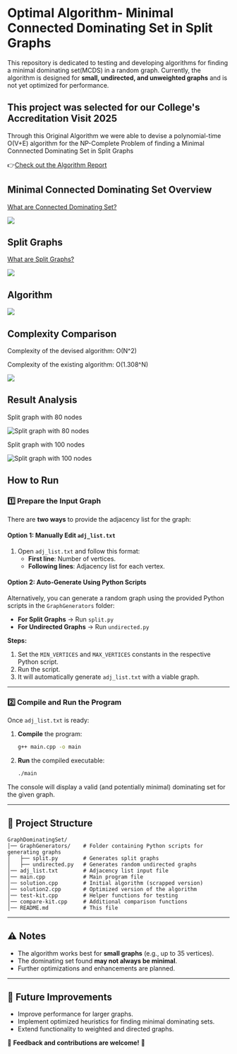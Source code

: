 # Optimal Algorithm- Minimal Connected Dominating Set in Split Graphs

This repository is dedicated to testing and developing algorithms for finding a minimal dominating set(MCDS) in a random graph. Currently, the algorithm is designed for **small, undirected, and unweighted graphs** and is not yet optimized for performance.

## This project was selected for our College's Accreditation Visit 2025

Through this Original Algorithm we were able to devise a polynomial-time O(V+E) algorithm for the NP-Complete Problem of finding a Minimal Connnected Dominating Set in Split Graphs

👉[Check out the Algorithm Report](https://drive.google.com/file/d/1Zq58jHW5a0obCcVvh65G6b6pctpDcfeS/view?usp=drive_link)

## Minimal Connected Dominating Set Overview

[What are Connected Dominating Set?](https://en.wikipedia.org/wiki/Connected_dominating_set)

![](https://github.com/Bilmis/Smart-Network-CDS-Algorithm/blob/main/images/MCDS.png)

## Split Graphs

[What are Split Graphs?](https://en.wikipedia.org/wiki/Split_graph)

![](https://github.com/Bilmis/Smart-Network-CDS-Algorithm/blob/main/images/input_graph.jpg)

## Algorithm
![](https://github.com/Bilmis/Smart-Network-CDS-Algorithm/blob/main/images/Algorithm2.png)

## Complexity Comparison
Complexity of the devised algorithm: O(N^2)

Complexity of the existing algorithm: O(1.308^N)

![](https://github.com/Bilmis/Smart-Network-CDS-Algorithm/blob/main/images/comparison_graph.png)

## Result Analysis
Split graph with 80 nodes

![Split graph with 80 nodes](https://github.com/Bilmis/Smart-Network-CDS-Algorithm/blob/main/images/80nodes.png)


Split graph with 100 nodes

![Split graph with 100 nodes](https://github.com/Bilmis/Smart-Network-CDS-Algorithm/blob/main/images/100nodes.png)



## How to Run


### 1️⃣ Prepare the Input Graph

There are **two ways** to provide the adjacency list for the graph:

#### **Option 1: Manually Edit `adj_list.txt`**

1. Open `adj_list.txt` and follow this format:
   - **First line**: Number of vertices.
   - **Following lines**: Adjacency list for each vertex.

#### **Option 2: Auto-Generate Using Python Scripts**

Alternatively, you can generate a random graph using the provided Python scripts in the `GraphGenerators` folder:

- **For Split Graphs** → Run `split.py`
- **For Undirected Graphs** → Run `undirected.py`

**Steps:**

1. Set the `MIN_VERTICES` and `MAX_VERTICES` constants in the respective Python script.
2. Run the script.
3. It will automatically generate `adj_list.txt` with a viable graph.

---

### 2️⃣ Compile and Run the Program

Once `adj_list.txt` is ready:

1. **Compile** the program:
   ```sh
   g++ main.cpp -o main
   ```
2. **Run** the compiled executable:
   ```sh
   ./main
   ```

The console will display a valid (and potentially minimal) dominating set for the given graph.

---

## 🔧 Project Structure

```
GraphDominatingSet/
│── GraphGenerators/    # Folder containing Python scripts for generating graphs
│   ├── split.py        # Generates split graphs
│   ├── undirected.py   # Generates random undirected graphs
│── adj_list.txt        # Adjacency list input file
│── main.cpp            # Main program file
│── solution.cpp        # Initial algorithm (scrapped version)
│── solution2.cpp       # Optimized version of the algorithm
│── test-kit.cpp        # Helper functions for testing
│── compare-kit.cpp     # Additional comparison functions
│── README.md           # This file
```

---

## ⚠️ Notes

- The algorithm works best for **small graphs** (e.g., up to 35 vertices).
- The dominating set found **may not always be minimal**.
- Further optimizations and enhancements are planned.

---

## 🚀 Future Improvements

- Improve performance for larger graphs.
- Implement optimized heuristics for finding minimal dominating sets.
- Extend functionality to weighted and directed graphs.

📢 **Feedback and contributions are welcome!** 🎉
